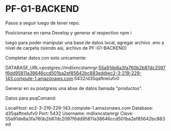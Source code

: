 # PF-G1-BACKEND

Pasos a seguir luego de tener repo.

Posicionarse en rama Develop y generar el respectivo npm i

luego para poder manipular una base de datos local, agregar archivo .env a nivel de carpeta (siendo asi, archivo de PF-G1-BACKEND)

Completar datos con esto unicamente:

DATABASE_URL=postgres://mdiixncstamrgr:55a91de8a3fa760b2b87dc2097f6dd95811a38646ccd501ba2ef85642bc883ed@ec2-3-219-229-143.compute-1.amazonaws.com:5432/d35qaftnelufv0

Generar en su postgress una abse de datos llamada "productos".


Datos para psqComand:

LocalHost: ec2-3-219-229-143.compute-1.amazonaws.com
Database: d35qaftnelufv0
Port: 5432
Username: mdiixncstamrgr
Clave: 55a91de8a3fa760b2b87dc2097f6dd95811a38646ccd501ba2ef85642bc883ed


